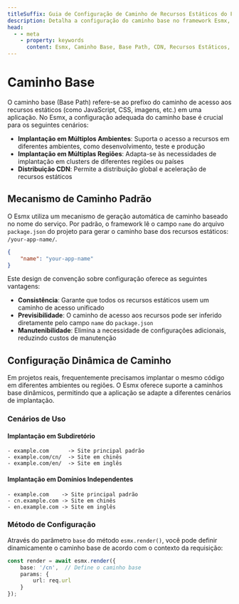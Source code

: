 ```yaml
---
titleSuffix: Guia de Configuração de Caminho de Recursos Estáticos do Framework Esmx
description: Detalha a configuração do caminho base no framework Esmx, incluindo implantação em múltiplos ambientes, distribuição CDN e configuração de caminhos de acesso a recursos, ajudando desenvolvedores a gerenciar recursos estáticos de forma flexível.
head:
  - - meta
    - property: keywords
      content: Esmx, Caminho Base, Base Path, CDN, Recursos Estáticos, Implantação em Múltiplos Ambientes, Gerenciamento de Recursos
---
```


# Caminho Base

O caminho base (Base Path) refere-se ao prefixo do caminho de acesso aos recursos estáticos (como JavaScript, CSS, imagens, etc.) em uma aplicação. No Esmx, a configuração adequada do caminho base é crucial para os seguintes cenários:

- **Implantação em Múltiplos Ambientes**: Suporta o acesso a recursos em diferentes ambientes, como desenvolvimento, teste e produção
- **Implantação em Múltiplas Regiões**: Adapta-se às necessidades de implantação em clusters de diferentes regiões ou países
- **Distribuição CDN**: Permite a distribuição global e aceleração de recursos estáticos

## Mecanismo de Caminho Padrão

O Esmx utiliza um mecanismo de geração automática de caminho baseado no nome do serviço. Por padrão, o framework lê o campo `name` do arquivo `package.json` do projeto para gerar o caminho base dos recursos estáticos: `/your-app-name/`.

```json title="package.json"
{
    "name": "your-app-name"
}
```

Este design de convenção sobre configuração oferece as seguintes vantagens:

- **Consistência**: Garante que todos os recursos estáticos usem um caminho de acesso unificado
- **Previsibilidade**: O caminho de acesso aos recursos pode ser inferido diretamente pelo campo `name` do `package.json`
- **Manutenibilidade**: Elimina a necessidade de configurações adicionais, reduzindo custos de manutenção

## Configuração Dinâmica de Caminho

Em projetos reais, frequentemente precisamos implantar o mesmo código em diferentes ambientes ou regiões. O Esmx oferece suporte a caminhos base dinâmicos, permitindo que a aplicação se adapte a diferentes cenários de implantação.

### Cenários de Uso

#### Implantação em Subdiretório
```
- example.com      -> Site principal padrão
- example.com/cn/  -> Site em chinês
- example.com/en/  -> Site em inglês
```

#### Implantação em Domínios Independentes
```
- example.com    -> Site principal padrão
- cn.example.com -> Site em chinês
- en.example.com -> Site em inglês
```

### Método de Configuração

Através do parâmetro `base` do método `esmx.render()`, você pode definir dinamicamente o caminho base de acordo com o contexto da requisição:

```ts
const render = await esmx.render({
    base: '/cn',  // Define o caminho base
    params: {
        url: req.url
    }
});
```